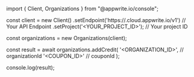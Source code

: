 import { Client, Organizations } from "@appwrite.io/console";

const client = new Client()
    .setEndpoint('https://<REGION>.cloud.appwrite.io/v1') // Your API Endpoint
    .setProject('<YOUR_PROJECT_ID>'); // Your project ID

const organizations = new Organizations(client);

const result = await organizations.addCredit(
    '<ORGANIZATION_ID>', // organizationId
    '<COUPON_ID>' // couponId
);

console.log(result);
